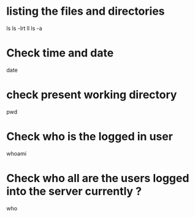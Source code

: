 # listing the files and directories 
  ls 
  ls -lrt
  ll
  ls -a

# Check time and date
  date

# check present working directory
  pwd

# Check who is the logged in user
  whoami

# Check who all are the users logged into the server currently ?
  who
